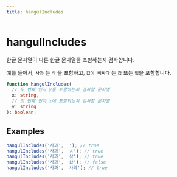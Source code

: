 ```yaml
---
title: hangulIncludes
---
```


# hangulIncludes

한글 문자열이 다른 한글 문자열을 포함하는지 검사합니다.

예를 들어서, `사과` 는 `삭` 을 포함하고, `값이 비싸다` 는 `갑` 또는 `빘`을 포함합니다.

```typescript
function hangulIncludes(
  // 두 번째 인자 y를 포함하는지 검사할 문자열
  x: string,
  // 첫 번째 인자 x에 포함되는지 검사할 문자열
  y: string
): boolean;
```

## Examples

```typescript
hangulIncludes('사과', ''); // true
hangulIncludes('사과', 'ㅅ'); // true
hangulIncludes('사과', '삭'); // true
hangulIncludes('사과', '삽'); // false
hangulIncludes('사과', '사과'); // true
```
